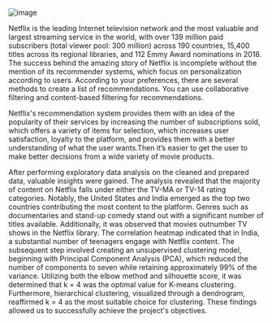 ![image](https://github.com/Amoghakrao/Netflix-movies-and-tv-shows-clustering/assets/109468603/287c78eb-2d90-4196-94c2-af756040d3bc)

Netflix is the leading Internet television network and the most valuable and largest streaming service in the world, with over 139 million paid subscribers (total viewer pool: 300 million) across 190 countries, 15,400 titles across its regional libraries, and 112 Emmy Award nominations in 2018. The success behind the amazing story of Netflix is incomplete without the mention of its recommender systems, which focus on personalization according to users. According to your preferences, there are several methods to create a list of recommendations. You can use collaborative filtering and content-based filtering for recommendations.

Netflix's recommendation system provides them with an idea of the popularity of their services by increasing the number of subscriptions sold, which offers a variety of items for selection, which increases user satisfaction, loyalty to the platform, and provides them with a better understanding of what the user wants.Then it’s easier to get the user to make better decisions from a wide variety of movie products.

After performing exploratory data analysis on the cleaned and prepared data, valuable insights were gained. The analysis revealed that the majority of content on Netflix falls under either the TV-MA or TV-14 rating categories. Notably, the United States and India emerged as the top two countries contributing the most content to the platform. Genres such as documentaries and stand-up comedy stand out with a significant number of titles available. Additionally, it was observed that movies outnumber TV shows in the Netflix library. The correlation heatmap indicated that in India, a substantial number of teenagers engage with Netflix content. The subsequent step involved creating an unsupervised clustering model, beginning with Principal Component Analysis (PCA), which reduced the number of components to seven while retaining approximately 99% of the variance. Utilizing both the elbow method and silhouette score, it was determined that k = 4 was the optimal value for K-means clustering. Furthermore, hierarchical clustering, visualized through a dendrogram, reaffirmed k = 4 as the most suitable choice for clustering. These findings allowed us to successfully achieve the project's objectives.
